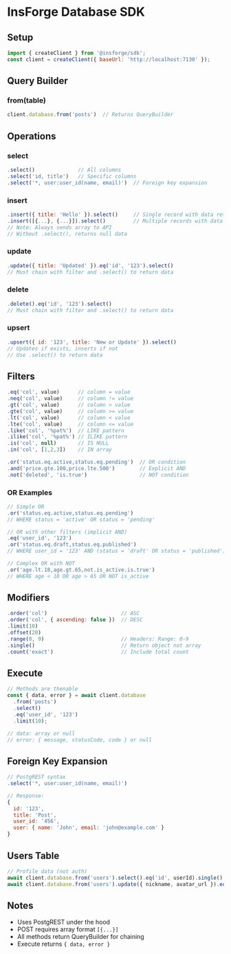 # InsForge Database SDK

## Setup
```javascript
import { createClient } from '@insforge/sdk';
const client = createClient({ baseUrl: 'http://localhost:7130' });
```

## Query Builder

### from(table)
```javascript
client.database.from('posts')  // Returns QueryBuilder
```

## Operations

### select
```javascript
.select()              // All columns
.select('id, title')   // Specific columns
.select('*, user:user_id(name, email)')  // Foreign key expansion
```

### insert
```javascript
.insert({ title: 'Hello' }).select()     // Single record with data returned
.insert([{...}, {...}]).select()         // Multiple records with data returned
// Note: Always sends array to API
// Without .select(), returns null data
```

### update
```javascript
.update({ title: 'Updated' }).eq('id', '123').select()
// Must chain with filter and .select() to return data
```

### delete
```javascript
.delete().eq('id', '123').select()
// Must chain with filter and .select() to return data
```

### upsert
```javascript
.upsert({ id: '123', title: 'New or Update' }).select()
// Updates if exists, inserts if not
// Use .select() to return data
```

## Filters

```javascript
.eq('col', value)      // column = value
.neq('col', value)     // column != value
.gt('col', value)      // column > value
.gte('col', value)     // column >= value
.lt('col', value)      // column < value
.lte('col', value)     // column <= value
.like('col', '%pat%')  // LIKE pattern
.ilike('col', '%pat%') // ILIKE pattern
.is('col', null)       // IS NULL
.in('col', [1,2,3])    // IN array

.or('status.eq.active,status.eq.pending')  // OR condition
.and('price.gte.100,price.lte.500')        // Explicit AND
.not('deleted', 'is.true')                 // NOT condition
```

### OR Examples
```javascript
// Simple OR
.or('status.eq.active,status.eq.pending')
// WHERE status = 'active' OR status = 'pending'

// OR with other filters (implicit AND)
.eq('user_id', '123')
.or('status.eq.draft,status.eq.published')
// WHERE user_id = '123' AND (status = 'draft' OR status = 'published')

// Complex OR with NOT
.or('age.lt.18,age.gt.65,not.is_active.is.true')
// WHERE age < 18 OR age > 65 OR NOT is_active
```

## Modifiers

```javascript
.order('col')                        // ASC
.order('col', { ascending: false })  // DESC
.limit(10)
.offset(20)
.range(0, 9)                         // Headers: Range: 0-9
.single()                            // Return object not array
.count('exact')                      // Include total count
```

## Execute

```javascript
// Methods are thenable
const { data, error } = await client.database
  .from('posts')
  .select()
  .eq('user_id', '123')
  .limit(10);

// data: array or null
// error: { message, statusCode, code } or null
```

## Foreign Key Expansion

```javascript
// PostgREST syntax
.select('*, user:user_id(name, email)')

// Response:
{
  id: '123',
  title: 'Post',
  user_id: '456',
  user: { name: 'John', email: 'john@example.com' }
}
```

## Users Table

```javascript
// Profile data (not auth)
await client.database.from('users').select().eq('id', userId).single()
await client.database.from('users').update({ nickname, avatar_url }).eq('id', userId).select()
```

## Notes
- Uses PostgREST under the hood
- POST requires array format `[{...}]`
- All methods return QueryBuilder for chaining
- Execute returns `{ data, error }`